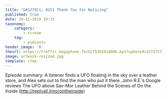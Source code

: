 ```yaml
---
title: "&#127911; #151 Thank You for Noticing"
published: true
date: 19-11-2019 10:33
taxonomy:
    category:
        - stream
    tag:
        - podcasts
header_image: '0'
theurl: https://traffic.megaphone.fm/GLT5362914806.mp3?updated=1573717129
image: artwork-resized.jpg
template: item
--- 
```

Episode summary: A listener finds a UFO floating in the sky over a leather store, and Alex sets out to find the man who put it there. John R.E.’s Google reviews The UFO above Sav-Mor Leather Behind the Scenes of On the Inside (http://replyall.limo/ontheinside)

